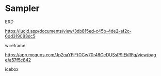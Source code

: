 # Sampler


ERD

https://lucid.app/documents/view/3db815ed-c45b-4de2-af2c-6dd319083dc5


wireframe

https://app.moqups.com/Jp2qaYFiFfOGw70r46GeDUSsP9iEkRFq/view/page/a57f5c842

icebox

